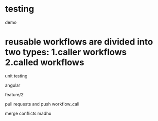 # testing
demo

reusable workflows are divided into two types: 1.caller workflows
                                               2.called workflows
=======
unit testing



angular


feature/2



pull requests and push workflow_call

merge conflicts
madhu
